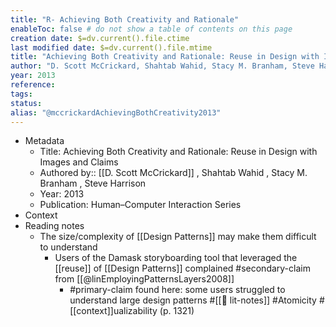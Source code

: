 ```yaml
---
title: "R- Achieving Both Creativity and Rationale"
enableToc: false # do not show a table of contents on this page
creation date: $=dv.current().file.ctime
last modified date: $=dv.current().file.mtime
title: "Achieving Both Creativity and Rationale: Reuse in Design with Images and Claims"
author: "D. Scott McCrickard, Shahtab Wahid, Stacy M. Branham, Steve Harrison"
year: 2013
reference: 
tags: 
status: 
alias: "@mccrickardAchievingBothCreativity2013"
---
```

-   Metadata
    -   Title: Achieving Both Creativity and Rationale: Reuse in Design with Images and Claims
    -   Authored by:: [[D. Scott McCrickard]] , Shahtab Wahid , Stacy M. Branham , Steve Harrison
    -   Year: 2013
    -   Publication: Human–Computer Interaction Series
-   Context
-   Reading notes
    -   The size/complexity of [[Design Patterns]] may make them difficult to understand
        -   Users of the Damask storyboarding tool that leveraged the [[reuse]] of [[Design Patterns]] complained #secondary-claim from [[@linEmployingPatternsLayers2008]]
            -   #primary-claim found here: some users struggled to understand large design patterns #[[📝 lit-notes]] #Atomicity #[[context]]ualizability (p. 1321)